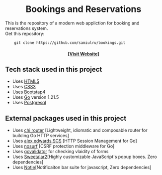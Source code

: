 <h1 align="center">Bookings and Reservations</h1>
This is the repository of a modern web appliction for booking and reservations system.

<br>
Get this repository:

        git clone https://github.com/samiulru/bookings.git

<h4 align="center"><a href="https://samiulru.github.io/bookings/"> [Visit  Website] </a></h4>

## Tech stack used in this project
- Uses [HTML5](https://html.spec.whatwg.org/multipage/)
- Uses [CSS3](https://www.w3.org/Style/CSS/)
- Uses [Bootstap4](https://getbootstrap.com/docs/4.0/getting-started/introduction/)
- Uses [Go](https://go.dev/) version 1.21.5
- Uses [Postgresql](https://www.postgresql.org/)

## External packages used in this project

- Uses [chi router](http://github.com/go-chi/chi/v5) [Lightweight, idiomatic and composable router for building Go HTTP services]
- Uses [alex edwards SCS](http://github.com/alexedwards/scs/v2) [HTTP Session Management for Go]
- Uses [nosurf](http://github.com/justinas/nosurf) [CSRF protection middleware for Go]
- Uses [govalidator](github.com/asaskevich/govalidator) for checking vlaidity  of forms
- Uses [Sweetalar2](https://github.com/sweetalert2/sweetalert2)[Highly customizable JavaScript's popup boxes. Zero dependencies]
- Uses [Notie](https://github.com/jaredreich/notie)[Notificaiton bar suite for javascript, Zero dependencies]
